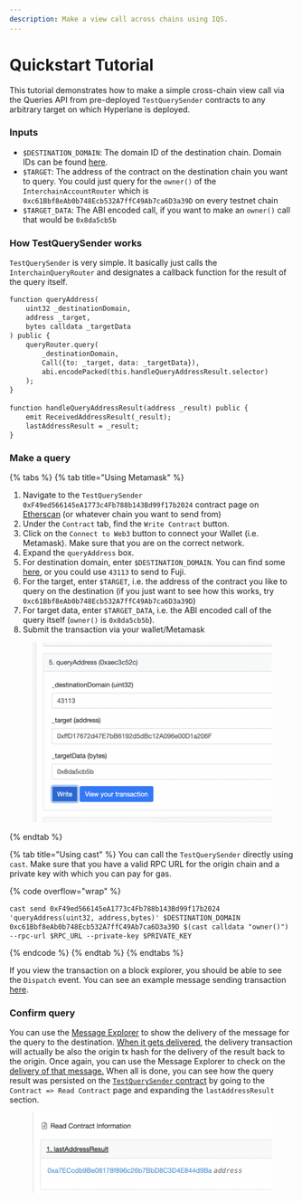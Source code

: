 ```yaml
---
description: Make a view call across chains using IQS.
---
```


# Quickstart Tutorial

This tutorial demonstrates how to make a simple cross-chain view call via the Queries API from pre-deployed `TestQuerySender` contracts to any arbitrary target on which Hyperlane is deployed.

### Inputs

* `$DESTINATION_DOMAIN`: The domain ID of the destination chain. Domain IDs can be found [here](../domains.md).
* `$TARGET`: The address of the contract on the destination chain you want to query. You could just query for the `owner()` of the `InterchainAccountRouter` which is `0xc61Bbf8eAb0b748Ecb532A7ffC49Ab7ca6D3a39D` on every testnet chain
* `$TARGET_DATA`: The ABI encoded call, if you want to make an `owner()` call that would be `0x8da5cb5b`

### How TestQuerySender works

`TestQuerySender` is very simple. It basically just calls the `InterchainQueryRouter` and designates a callback function for the result of the query itself.

```solidity
function queryAddress(
    uint32 _destinationDomain,
    address _target,
    bytes calldata _targetData
) public {
    queryRouter.query(
        _destinationDomain,
        Call({to: _target, data: _targetData}),
        abi.encodePacked(this.handleQueryAddressResult.selector)
    );
}

function handleQueryAddressResult(address _result) public {
    emit ReceivedAddressResult(_result);
    lastAddressResult = _result;
}
```

### Make a query

{% tabs %}
{% tab title="Using Metamask" %}
1. Navigate to the `TestQuerySender 0xF49ed566145eA1773c4Fb788b143Bd99f17b2024` contract page on [Etherscan](https://goerli.etherscan.io/address/0xF49ed566145eA1773c4Fb788b143Bd99f17b2024) (or whatever chain you want to send from)
2. Under the `Contract` tab, find the `Write Contract` button.
3. Click on the `Connect to Web3` button to connect your Wallet (i.e. Metamask). Make sure that you are on the correct network.
4. Expand the `queryAddress` box.
5. For destination domain, enter `$DESTINATION_DOMAIN`. You can find some [here](../domains.md), or you could use `43113` to send to Fuji.
6. For the target, enter `$TARGET`, i.e. the address of the contract you like to query on the destination (if you just want to see how this works, try `0xc61Bbf8eAb0b748Ecb532A7ffC49Ab7ca6D3a39D`)
7. For target data, enter `$TARGET_DATA`, i.e. the ABI encoded call of the query itself (`owner()` is `0x8da5cb5b`).
8. Submit the transaction via your wallet/Metamask

<figure><img src="../../.gitbook/assets/Screen Shot 2022-11-02 at 5.37.06 PM.png" alt=""><figcaption></figcaption></figure>
{% endtab %}

{% tab title="Using cast" %}
You can call the `TestQuerySender` directly using `cast`. Make sure that you have a valid RPC URL for the origin chain and a private key with which you can pay for gas.

{% code overflow="wrap" %}
```shell
cast send 0xF49ed566145eA1773c4Fb788b143Bd99f17b2024 'queryAddress(uint32, address,bytes)' $DESTINATION_DOMAIN 0xc61Bbf8eAb0b748Ecb532A7ffC49Ab7ca6D3a39D $(cast calldata "owner()") --rpc-url $RPC_URL --private-key $PRIVATE_KEY
```
{% endcode %}
{% endtab %}
{% endtabs %}

If you view the transaction on a block explorer, you should be able to see the `Dispatch` event. You can see an example message sending transaction [here](https://goerli.etherscan.io/tx/0xbb076b17dca5e436f574a4728dd59d25da4fd9d05c48c6ec304ea5a354849edf).

### Confirm query

You can use the [Message Explorer](https://explorer.hyperlane.xyz/) to show the delivery of the message for the query to the destination. [When it gets delivered](https://explorer.hyperlane.xyz/message/76395), the delivery transaction will actually be also the origin tx hash for the delivery of the result back to the origin. Once again, you can use the Message Explorer to check on the [delivery of that message.](https://explorer.hyperlane.xyz/message/76397) When all is done, you can see how the query result was persisted on the [`TestQuerySender` contract](https://goerli.etherscan.io/address/0xf49ed566145ea1773c4fb788b143bd99f17b2024#readContract) by going to the `Contract => Read Contract` page and expanding the `lastAddressResult` section.

<figure><img src="../../.gitbook/assets/Screen Shot 2022-11-02 at 5.45.23 PM.png" alt=""><figcaption></figcaption></figure>
